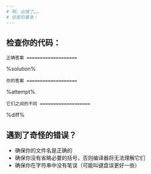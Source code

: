 ```yaml
---
# 啊，出错了……
# 但是别着急！
---
```


## 检查你的代码：

`正确答案 ===================`

%solution%

`你的答案 ===================`

%attempt%

`它们之间的不同 ===================`

%diff%

## 遇到了奇怪的错误？

- 确保你的文件名是正确的
- 确保你没有省略必要的括号，否则编译器将无法理解它们
- 确保你在字符串中没有笔误（可能叫键盘误更好一些）
